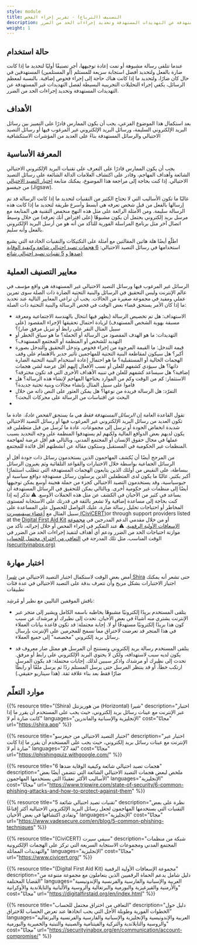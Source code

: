 ```yaml
---
style: module
title: التصنيف (الترياج) - تقرير إجراء الفحص
description: عندما تتلقى رسالة مشبوهة أو تمت إعادة توجيهها، أجرِ تصنيفًا أوليًا لتحديد ما إذا كانت ضارة بالفعل ولتحديد أفضل استجابة سريعة للمستلم (أو المستلمين) المستهدفين في حال كان ضارًا، ولتحديد ما إذا كانت هناك حاجة إلى إجراء فحوص إضافية. بالنسبة لمعظم الرسائل، يكفي إجراء التحليلات التجريبية البسيطة لفصل التهديدات غير المستهدفة عن التهديدات المستهدفة وتحديد إجراءات الحد من الضرر.
weight: 1
---
```

## حالة استخدام

عندما تتلقى رسالة مشبوهة أو تمت إعادة توجيهها، أجرِ تصنيفًا أوليًا لتحديد ما إذا كانت ضارة بالفعل ولتحديد أفضل استجابة سريعة للمستلم (أو المستلمين) المستهدفين في حال كان ضارًا، ولتحديد ما إذا كانت هناك حاجة إلى إجراء فحوص إضافية. بالنسبة لمعظم الرسائل، يكفي إجراء التحليلات التجريبية البسيطة لفصل التهديدات غير المستهدفة عن التهديدات المستهدفة وتحديد إجراءات الحد من الضرر.

## الأهداف

بعد استكمال هذا الموضوع الفرعي، يجب أن يكون الممارس قادرًا على التمييز بين رسائل البريد الإلكتروني السليمة، ورسائل البريد الإلكتروني غير المرغوب فيها أو رسائل التصيد الاحتيالي والرسائل المستهدفة بناءً على العديد من المؤشرات الاستكشافية


## المعرفة الأساسية 

يجب أن يكون الممارس قادرًا على التعرف على تقنيات البريد الإلكتروني الاحتيالي الشائعة وأهداف المهاجم، وقادر على اكتشاف العلامات الدالة الشائعة على رسائل التصيد الاحتيالي. إذا كنت بحاجة إلى مراجعة هذا الموضوع، يمكنك متابعة [اختبار التصيد الاحتيالي](https://phishingquiz.withgoogle.com/) من جيغسو (Jigsaw).

غالبًا ما تكون الأساليب التي لا تحتاج الكثير من التقنيات لتحديد ما إذا كانت الرسالة قد تم إرسالها بالفعل من قبل شخص تعرفه هي أبسط وأسرع طريقة لتحديد ما إذا كانت هذه الرسالة سليمة. ومن الأمثلة الرائعة على مثل هذه النهج منخفض التقنية هي المتابعة مع مرسل بريد إلكتروني يحتمل أن يكون مشبوهًا (على افتراض أنك تعرفه) من خلال وسيط اتصال آخر مثل برنامج المراسلة الفورية للتأكد من أنه هو من أرسل البريد الإلكتروني بالفعل وأنه سليم.

اطلّع أيضًا هلة هاتين المقالتين مع أمثلة على التكتيكات والتقنيات الخادعة التي يشيع استخدامها في رسائل التصيد الاحتيالي: [ 6 هجمات تصيد احتيالي شائعة وكيفية الوقاية ضدها ](https://www.tripwire.com/state-of-security/6-common-phishing-attacks-and-how-to-protect-against-them)و [5  تقنيات تصيد احتيالي شائع)](https://www.vadesecure.com/en/blog/5-common-phishing-techniques)

## معايير التصنيف العملية

الرسائل غير المرغوب فيها ورسائل التصيد الاحتيالي غير المستهدفة هي واقع مؤسف في عالم الإنترنت وليس التحقيق في الرسائل والبنية التحتية الضارة ذات الصلة سوى تمرين عملي ومفيد في مجموعة صغيرة من الحالات. يجب أن تراعي المعايير التالية عند تحديد ما إذا كان الأمر يستحق قضاء بعض الوقت في فحص الرسالة والبنية التحتية ذات الصلة:
- الاستهداف: هل تم تخصيص الرسالة (يظهر فيها انتحال بالهندسة الاجتماعية ومعرفة مسبقة بهوية الشخص المستهدف) لزيادة احتمال تحقيقها الإجراء المقصود (على سبيل المثال النقر على رابط أو تنزيل مرفق ضار)؟
- التهديدات: ما هو الهدف المقصود من الرسالة أو الحملة؟ ما هو سياق الخطر أو التهديد للشخص أو المنظمة أو المجتمع المستهدف؟ 
- قيمة التدخل: ما القيمة المرجوة من إجراء فحوص وتدخل التحقيق والتدخل بصورة أكبر؟ هل سيكون لمقاطعة البنية التحتية للمهاجمين تأثير جدير بالاهتمام على وقف الهجمات الحالية أو المستقبلية؟  ما هو احتمال إعادة استخدام البنية التحتية الضارة ذاتها؟  هل سيؤدي كشفهم للعلن أو نسب الأفعال إليهم أقل عرضة لشن هجمات إضافية؟ هل سيساعد كشفهم للعلن في تنبيه الأهداف الأخرى التي قد تكون مخترقة؟ 
- الاستثمار: كم من الوقت وكم من الموارد يحتاجها المهاجم لإنشاء هذه الرسالة؟ هل قاموا على سبيل المثال بإنشاء مجالات وبنية تحتية جديدة؟
- التفرّد: هل الرسالة فريدة من نوعها؟ هل يمكن العثور على النص ذاته من خلال البحث عن اقتباسات من الرسالة على محركات البحث؟
- 
تقول القاعدة العامة إن *الرسائل المستهدفة فقط هي ما يستحق الفحص عادةً*. عادة ما تكون العديد من رسائل البريد الإلكتروني غير المرغوب فيها أو رسائل التصيد الاحتيالي شديدة انخفاض الجودة أو ترسل إلى مجموعات. عادة ما تُرسل من قبل متطفلين قد يكون لديهم بعض الدوافع المالية ولكنهم لم يستهدفوا المنظمة على وجه التحديد بسبب عملها في مجال حقوق الإنسان أو المجتمع المدني. وبالتالي هم أقل عرضة لمهاجمة المنظمات غير الحكومية في المستقبل وستكون مقالة عن أنشطتهم أقل فائدة للمجتمع.

من المرجح أيضًا أن يُكشف المهاجمون الذين يستخدمون رسائل ذات جودة أقل أو الرسائل الجماعية بواسطة خلال الاختبارات والقواعد التلقائية وثم يغيرون الرسائل ببساطة، على النقيض من أولئك الذين يتابعون الهجمات المستهدفة التي تتطلب استثمارًا أكبر بكثير. غالبًا ما يكون لدى المتطفلين الذين يرسلون رسائل مستهدفة دوافع سياسية أو جيوسياسية، وقد يستخدمون التصيد الاحتيالي كجزء من حملة هجينة أوسع يمكن توجيهها أيضًا إلى منظمات غير حكومية أخرى. وبالتالي يمكن للتحقيق في الرسائل المستهدفة أن يساعد في كثير من الأحيان في الكشف عن مثل هذه الحملات الأوسع.
⚠️ تذكر إنه إذا كنت بحاجة إلى مساعدة إضافية ولا تشعر بالثقة في قدرتك على الاستجابة لمستوى المخاطر أو احتياجات تحليل رسالة ضارة، عليك التواصل للحصول على المساعدة على سبيل المثال مع  [أعضاء سيفيسيرت (CiviCERT)](https://www.civicert.org/)or through support providers listed at the [Digital First Aid Kit](https://digitalfirstaid.org/) أو من خلال مقدمي الدعم المدرجين في [مجموعة الإسعافات الأولية الرقمية](https://digitalfirstaid.org/).
⚠️ عند التفكير في إجراء الفحص أو خلال إجرائه، تأكد من موازنة احتياجات الحد من الضرر ودعم أي أهداف لتنفيذ إجراءات الحد من الضرر في الوقت المناسب، مثل تلك المدرجة في [التعافي من اختراق محتمل للحساب  (securityinabox.org)](https://securityinabox.org/en/communication/account-compromise/)

## اختبار مهارة

أمض بعض الوقت لاستكمال اختبار التصيد الاحتيالي من [شيرا Shira](https://shira.app/) حتى تشعر أنه يمكنك اجتياز الاختبارات بشكل مريح وأن تتعرف بدقة على التصيد الاحتيالي في عدة فئات تطبيقات

ناقش الموقفين التاليين مع نظير أو مُرشِد:

  - يتلقى المستخدم بريدًا إلكترونيًا مشبوهًا يخاطبه باسمه الكامل ويشير إلى متجر عبر الإنترنت يشتري منه أشياءً في بعض الأحيان. تحدث إلى نظيرك أو مرشدك عن سبب كون هذا بريدًا إلكترونيًا مستهدفًا أو لا.
إجابة محتملة: قد تكون قاعدة بيانات العملاء في هذا المتجر قد تعرضت لاختراق مما تسمح للمجرمين على الإنترنت بإرسال رسائل بريد إلكتروني "مخصصة" إلى جميع العملاء.   

  - يتلقى المستخدم رسالة بريد إلكتروني وتستنتج أن المرسل هو ممثل ضار معروف قد يكون لديه سبب لاستهدافه، ولكن لا يحتوي البريد الإلكتروني على رابط أو مرفق. تحدث إلى نظيرك أو مرشدك واذكر سببين لذلك.
إجابات محتملة: قد يكون المرسل ارتكب خطأ، أو قد ينتظر المرسل حتى يرسل المستلم ردًا ثم يرسل ملفًا أو رابطًا ضارًا فقط بعد بناء علاقة ثقة. (هذا سيناريو حقيقي.)



## موارد التعلّم

{{% resource title="(Shira) من هوريزنتل (Horizontal) شيرا" description="اختبار عبر الإنترنت مع عينات رسائل بريد إلكتروني، حيث يجب على المستخدم أن يقرر ما إذا كانت ضارة أم لا" languages="الإنجليزية والإسبانية والماندرين" cost="مجانًا" url="https://shira.app" %}}

{{% resource title="اختبار التصيد الاحتيالي من جيغزسو" description="اختبار عبر الإنترنت مع عينات رسائل بريد إلكتروني، حيث يجب على المستخدم أن يقرر ما إذا كانت ضارة أم لا" languages="27 لغة" cost="مجانًا" url="https://phishingquiz.withgoogle.com/" %}}

{{% resource title="6 هجمات تصيد احتيالي شائعة وكيفية الوقاية ضدها" description="ملخص لبعض هجمات التصيد الاحتيالي الشائعة التي تتضمن أيضًا بعض الأساليب الأكثر تعقيدًا التي يستخدمها المهاجمون" languages="الإنجليزية" cost="مجانًا" url="https://www.tripwire.com/state-of-security/6-common-phishing-attacks-and-how-to-protect-against-them" %}}

{{% resource title="5 تقنيات تصيد احتيالي شائعة" description="نظرة على بعض التقنيات التي يستخدمها المهاجمون لجعل رسائل البريد الإلكتروني الاحتيالية أكثر إقناعًا وتفادي اكتشافها في بعض الأحيان" languages="الإنجليزية" cost="مجانًا" url="https://www.vadesecure.com/en/blog/5-common-phishing-techniques" %}}

{{% resource title="(CiviCERT) سيفي سيرت" description="شبكة من منظمات المجتمع المدني ومجموعات الاستجابة السريعة التي تركز على الهجمات الإلكترونية والتهديدات المماثلة" languages="الإنجليزية" cost="مجانًا" url="https://www.civicert.org/" %}}

{{% resource title="(Digital First Aid Kit)  مجموعة الإسعافات الأولية الرقمية" description="دليل شامل يدعم الحماة الرقميين الذين يتعاملون مع مجموعة متنوعة من القضايا المختلفة" languages="العربية والإسبانية والفارسية والفرنسية والإندونيسية والأرمنية والقيرغيزية والبورمية والبرتغالية والروسية والألبانية والتايلاندية والأوكرانية" cost="مجانًا" url="https://digitalfirstaid.org/en/index.html" %}}

{{% resource title="التعافي من اختراق محتمل للحساب" description="دليل حول الخطوات الفورية وطويلة الأجل التي يجب اتخاذها عند تعرض الحساب للاختراق" languages="العربية والإندونيسية والإنجليزية والإسبانية والفارسية والفرنسية والبرتغالية والروسية والتايلاندية والتركية والفيتنامية والصينية والتبتية والخميرية والبورمية" cost="مجانًا" url="https://securityinabox.org/en/communication/account-compromise/" %}}
